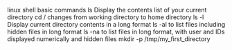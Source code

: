 linux shell basic commands
ls Display the contents list of your current directory
cd / changes from working directory to home directory
ls -l Display current directory contents in a long format
ls -al to list files including hidden files in long format
ls -na to list files in long format, with user and IDs displayed numerically and hidden files
mkdir -p /tmp/my_first_directory  
